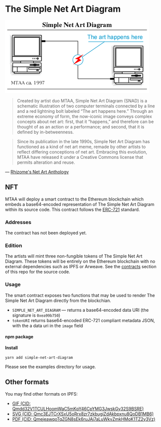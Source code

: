 # The Simple Net Art Diagram

![Simple Net Art Diagram](/netartdiagram.gif)

> Created by artist duo MTAA, Simple Net Art Diagram (SNAD) is a schematic illustration of two computer terminals connected by a line and a red lightning bolt labeled “The art happens here.” Through an extreme economy of form, the now-iconic image conveys complex concepts about net art: first, that it “happens,” and therefore can be thought of as an action or a performance; and second, that it is defined by in-betweenness.

> Since its publication in the late 1990s, Simple Net Art Diagram has functioned as a kind of net art meme, remade by other artists to reflect differing conceptions of net art. Embracing this evolution, MTAA have released it under a Creative Commons license that permits alteration and reuse.

&mdash; [Rhizome's Net Art Anthology](https://anthology.rhizome.org/simple-net-art-diagram)

## NFT

MTAA will deploy a smart contract to the Ethereum blockchain which embeds a base64-encoded representation of The Simple Net Art Diagram within its source code. This contract follows the [ERC-721](https://eips.ethereum.org/EIPS/eip-721) standard.

### Addresses
The contract has not been deployed yet.

### Edition
The artists will mint three non-fungible tokens of The Simple Net Art Diagram. These tokens will be entirely on the Ethereum blockchain with no external dependencies such as IPFS or Arweave. See the [contracts](/contracts/) section of this repo for the source code.

### Usage
The smart contract exposes two functions that may be used to render The Simple Net Art Diagram directly from the blockchian. 

* `SIMPLE_NET_ART_DIAGRAM` &mdash; returns a base64-encoded data URI (the signature is `0xea99b750`)
* `tokenURI` returns base64-encoded ERC-721 compliant metadata JSON, with the a data uri in the `image` field

#### npm package


**Install**

`yarn add simple-net-art-diagram`

Please see the examples directory for usage.

## Other formats
You may find other formats on IPFS:
* [GIF (CID: Qmdd32V1TCULHoomWaC5mKpY46CpYMG3JwskGy32S9BSRE)](https://gateway.pinata.cloud/ipfs/Qmdd32V1TCULHoomWaC5mKpY46CpYMG3JwskGy32S9BSRE)
* [SVG (CID: Qmc3EJTCrXSxU5oRrx8zr7zkbugiZdAkbpxnu8QoDB1MB6)](https://gateway.pinata.cloud/ipfs/Qmc3EJTCrXSxU5oRrx8zr7zkbugiZdAkbpxnu8QoDB1MB6)
* [PDF (CID: QmejeawqoTqZGN8sEk6ruJAj7aLuWkvZmkHMoK1TZ2y3Vz)](https://gateway.pinata.cloud/ipfs/QmejeawqoTqZGN8sEk6ruJAj7aLuWkvZmkHMoK1TZ2y3Vz)

